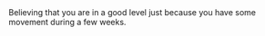 

## 

Believing that you are in a good level just because you have some movement during a few weeks.


